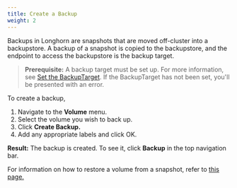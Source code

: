 ```yaml
---
title: Create a Backup
weight: 2
---
```


Backups in Longhorn are snapshots that are moved off-cluster into a backupstore. A backup of a snapshot is copied to the backupstore, and the endpoint to access the backupstore is the backup target.

> **Prerequisite:** A backup target must be set up. For more information, see [Set the BackupTarget](../set-backup-target). If the BackupTarget has not been set, you'll be presented with an error.

To create a backup,

1. Navigate to the **Volume** menu.
2. Select the volume you wish to back up.
3. Click **Create Backup.**
4. Add any appropriate labels and click OK.

**Result:** The backup is created. To see it, click **Backup** in the top navigation bar.

For information on how to restore a volume from a snapshot, refer to [this page.](../restore-from-a-backup)